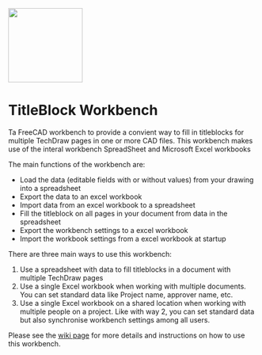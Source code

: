 <img src="https://github.com/APEbbers/TechDrawTitleBlockUtility/assets/10145631/86aa5a93-9261-48f7-b398-0d8a837f3284)" width="150">

# TitleBlock Workbench

Ta FreeCAD workbench to provide a convient way to fill in titleblocks for multiple TechDraw pages in one or more CAD files.
This workbench makes use of the interal workbench SpreadSheet and Microsoft Excel workbooks

The main functions of the workbench are:
- Load the data (editable fields with or without values) from your drawing into a spreadsheet
- Export the data to an excel workbook
- Import data from an excel workbook to a spreadsheet
- Fill the titleblock on all pages in your document from data in the spreadsheet
- Export the workbench settings to a excel workbook
- Import the workbook settings from a excel workbook at startup

There are three main ways to use this workbench:
1. Use a spreadsheet with data to fill titleblocks in a document with multiple TechDraw pages
2. Use a single Excel workbook when working with multiple documents. You can set standard data like Project name, approver name, etc.
3. Use a single Excel workbook on a shared location when working with multiple people on a project.
   Like with way 2, you can set standard data but also synchronise workbench settings among all users.

Please see the [wiki page](https://github.com/APEbbers/TechDrawTitleBlockUtility/wiki) for more details and instructions on how to use this workbench.


